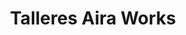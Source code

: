 ---
title: "Talleres Aira Works"
url: /fabero/talleres-aira-works/
shop: reparación de automóviles
---